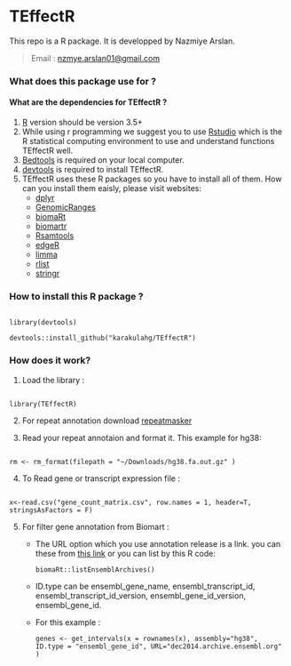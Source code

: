 # TEffectR
This repo is a R package. It is developped by Nazmiye Arslan. 
> Email : nzmye.arslan01@gmail.com 
### What does this package use for ? 


#### What are the dependencies for TEffectR ?
1. [R](https://www.r-project.org/) version should be version 3.5+
2. While using r programming we suggest you to use [Rstudio](https://www.rstudio.com/products/rstudio/download/) which is the R statistical computing environment to use and understand functions TEffectR well.
3. [Bedtools](https://bedtools.readthedocs.io/en/latest/content/installation.html) is required on your local computer.
4. [devtools](https://cran.r-project.org/web/packages/devtools/readme/README.html) is required to install TEffectR.
5. TEffectR uses these R packages so you have to install all of them. How can you install them eaisly, please visit websites:
    - [dplyr](https://dplyr.tidyverse.org/)
    - [GenomicRanges](https://bioconductor.org/packages/release/bioc/html/GenomicRanges.html)
    - [biomaRt](https://bioconductor.org/packages/release/bioc/html/biomaRt.html)
    - [biomartr](https://cran.r-project.org/web/packages/biomartr/readme/README.html)
    - [Rsamtools](https://www.bioconductor.org/packages//2.10/bioc/html/Rsamtools.html)
    - [edgeR](https://bioconductor.org/packages/release/bioc/html/edgeR.html)
    - [limma](https://bioconductor.org/packages/release/bioc/html/limma.html)
    - [rlist](https://renkun-ken.github.io/rlist/)
    - [stringr](https://github.com/tidyverse/stringr)

### How to install this R package ?
```

library(devtools)

devtools::install_github("karakulahg/TEffectR")

```

### How does it work?

1. Load the library :
```

library(TEffectR)

```

2. For repeat annotation download [repeatmasker](http://www.repeatmasker.org/genomicDatasets/RMGenomicDatasets.html)

3. Read your repeat annotaion and format it. This example for hg38:
```

rm <- rm_format(filepath = "~/Downloads/hg38.fa.out.gz" )

```
4. To Read gene or transcript expression file :
```

x<-read.csv("gene_count_matrix.csv", row.names = 1, header=T, stringsAsFactors = F)

```
5. For filter gene annotation from Biomart :

    - The URL option which you use annotation release is a link. you can these from [this link](https://www.bioconductor.org/packages/devel/bioc/vignettes/biomaRt/inst/doc/biomaRt.html) or you can list by this R code:  
    
        ```
        biomaRt::listEnsemblArchives()    
        ```
    
    - ID.type can be ensembl_gene_name, ensembl_transcript_id, ensembl_transcript_id_version, ensembl_gene_id_version, ensembl_gene_id.
    
    - For this example :
    
        ```
        genes <- get_intervals(x = rownames(x), assembly="hg38", ID.type = "ensembl_gene_id", URL="dec2014.archive.ensembl.org" ) 

        ```
